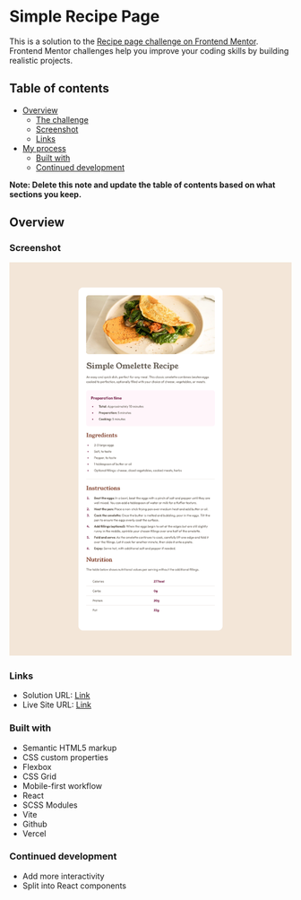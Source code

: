 # Simple Recipe Page

This is a solution to the [Recipe page challenge on Frontend Mentor](https://www.frontendmentor.io/challenges/recipe-page-KiTsR8QQKm). Frontend Mentor challenges help you improve your coding skills by building realistic projects.

## Table of contents

- [Overview](#overview)
  - [The challenge](#the-challenge)
  - [Screenshot](#screenshot)
  - [Links](#links)
- [My process](#my-process)
  - [Built with](#built-with)
  - [Continued development](#continued-development)

**Note: Delete this note and update the table of contents based on what sections you keep.**

## Overview

### Screenshot

![](./screenshot.png)

### Links

- Solution URL: [Link](https://github.com/0xtemcha/recipe-page)
- Live Site URL: [Link](https://recipe-page-eight-gamma.vercel.app/)

### Built with

- Semantic HTML5 markup
- CSS custom properties
- Flexbox
- CSS Grid
- Mobile-first workflow
- React
- SCSS Modules
- Vite
- Github
- Vercel

### Continued development

- Add more interactivity
- Split into React components
